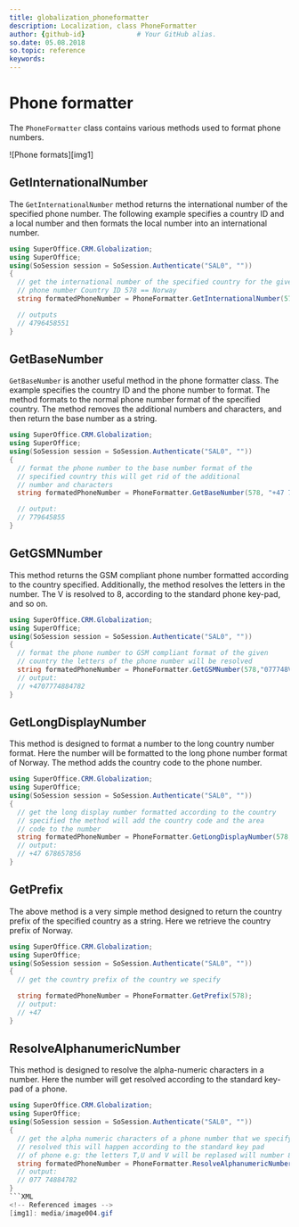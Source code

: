```yaml
---
title: globalization_phoneformatter
description: Localization, class PhoneFormatter
author: {github-id}             # Your GitHub alias.
so.date: 05.08.2018
so.topic: reference
keywords:
---
```


# Phone formatter

The `PhoneFormatter` class contains various methods used to format phone numbers.

![Phone formats][img1]

## GetInternationalNumber

The `GetInternationalNumber` method returns the international number of the specified phone number. The following example specifies a country ID and a local number and then formats the local number into an international number.

```csharp
using SuperOffice.CRM.Globalization;
using SuperOffice;
using(SoSession session = SoSession.Authenticate("SAL0", ""))
{
  // get the international number of the specified country for the given
  // phone number Country ID 578 == Norway
  string formatedPhoneNumber = PhoneFormatter.GetInternationalNumber(578, "96458551");

  // outputs
  // 4796458551
}
```

## GetBaseNumber

`GetBaseNumber` is another useful method in the phone formatter class. The example specifies the country ID and the phone number to format. The method formats to the normal phone number format of the specified country. The method removes the additional numbers and characters, and then return the base number as a string.

```csharp
using SuperOffice.CRM.Globalization;
using SuperOffice;
using(SoSession session = SoSession.Authenticate("SAL0", ""))
{
  // format the phone number to the base number format of the
  // specified country this will get rid of the additional
  // number and characters
  string formatedPhoneNumber = PhoneFormatter.GetBaseNumber(578, "+47 779 645 855");

  // output:
  // 779645855
}
```

## GetGSMNumber

This method returns the GSM compliant phone number formatted according to the country specified. Additionally, the method resolves the letters in the number. The V is resolved to 8, according to the standard phone key-pad, and so on.

```csharp
using SuperOffice.CRM.Globalization;
using SuperOffice;
using(SoSession session = SoSession.Authenticate("SAL0", ""))
{
  // format the phone number to GSM compliant format of the given
  // country the letters of the phone number will be resolved
  string formatedPhoneNumber = PhoneFormatter.GetGSMNumber(578,"077748VISTA");
  // output:
  // +4707774884782
}
```

## GetLongDisplayNumber

This method is designed to format a number to the long country number format. Here the number will be formatted to the long phone number format of Norway. The method adds the country code to the phone number.

```csharp
using SuperOffice.CRM.Globalization;
using SuperOffice;
using(SoSession session = SoSession.Authenticate("SAL0", ""))
{
  // get the long display number formatted according to the country
  // specified the method will add the country code and the area
  // code to the number 
  string formatedPhoneNumber = PhoneFormatter.GetLongDisplayNumber(578,"678657856");
  // output:
  // +47 678657856
}
```

## GetPrefix

The above method is a very simple method designed to return the country prefix of the specified country as a string. Here we retrieve the country prefix of Norway.

```csharp
using SuperOffice.CRM.Globalization;
using SuperOffice;
using(SoSession session = SoSession.Authenticate("SAL0", ""))
{
  // get the country prefix of the country we specify

  string formatedPhoneNumber = PhoneFormatter.GetPrefix(578);
  // output:
  // +47
}
```

## ResolveAlphanumericNumber

This method is designed to resolve the alpha-numeric characters in a number. Here the number will get resolved according to the standard key-pad of a phone.

```csharp
using SuperOffice.CRM.Globalization;
using SuperOffice;
using(SoSession session = SoSession.Authenticate("SAL0", ""))
{
  // get the alpha numeric characters of a phone number that we specify
  // resolved this will happen according to the standard key pad
  // of phone e.g: the letters T,U and V will be replased will number 8
  string formatedPhoneNumber = PhoneFormatter.ResolveAlphanumericNumber("077 748VISTA");
  // output:
  // 077 74884782
}
```XML
<!-- Referenced images -->
[img1]: media/image004.gif
